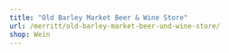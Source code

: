 ```yaml
---
title: "Old Barley Market Beer & Wine Store"
url: /merritt/old-barley-market-beer-und-wine-store/
shop: Wein
---
```

